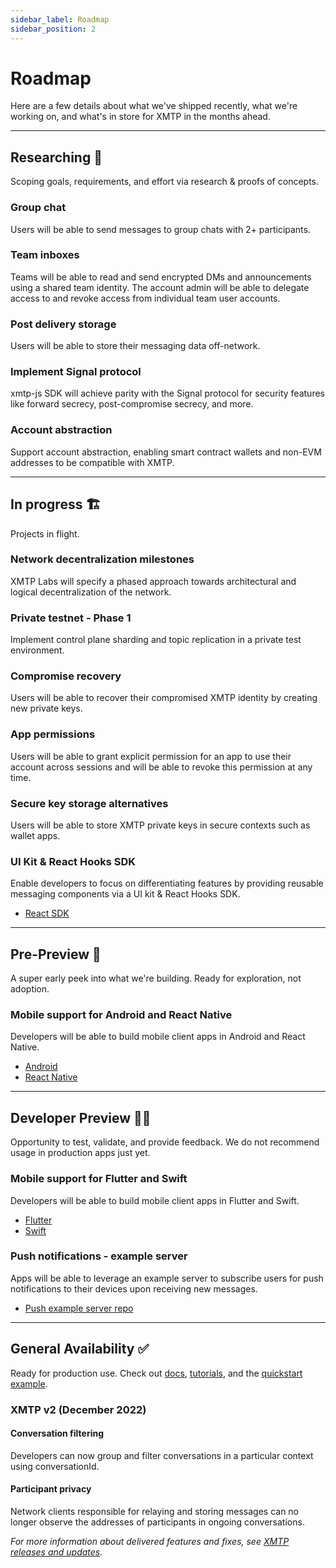 ```yaml
---
sidebar_label: Roadmap
sidebar_position: 2
---
```


# Roadmap

Here are a few details about what we've shipped recently, what we're working on, and what's in store for XMTP in the months ahead.

---

## Researching 🔬

Scoping goals, requirements, and effort via research & proofs of concepts.

### Group chat

Users will be able to send messages to group chats with 2+ participants.

### Team inboxes

Teams will be able to read and send encrypted DMs and announcements using a shared team identity. The account admin will be able to delegate access to and revoke access from individual team user accounts.

### Post delivery storage

Users will be able to store their messaging data off-network.

### Implement Signal protocol

xmtp-js SDK will achieve parity with the Signal protocol for security features like forward secrecy, post-compromise secrecy, and more.

### Account abstraction

Support account abstraction, enabling smart contract wallets and non-EVM addresses to be compatible with XMTP.

---

## In progress 🏗️

Projects in flight.

### Network decentralization milestones

XMTP Labs will specify a phased approach towards architectural and logical decentralization of the network.

### Private testnet - Phase 1

Implement control plane sharding and topic replication in a private test environment.

### Compromise recovery

Users will be able to recover their compromised XMTP identity by creating new private keys.

### App permissions

Users will be able to grant explicit permission for an app to use their account across sessions and will be able to revoke this permission at any time.

### Secure key storage alternatives

Users will be able to store XMTP private keys in secure contexts such as wallet apps.

### UI Kit & React Hooks SDK

Enable developers to focus on differentiating features by providing reusable messaging components via a UI kit & React Hooks SDK.

- [React SDK](https://github.com/xmtp/xmtp-react)

---

## Pre-Preview 👀

A super early peek into what we're building. Ready for exploration, not adoption.

### Mobile support for Android and React Native

Developers will be able to build mobile client apps in Android and React Native.

- [Android](https://github.com/xmtp/xmtp-android)
- [React Native](https://github.com/xmtp/example-chat-react-native)

---

## Developer Preview 🧑‍💻

Opportunity to test, validate, and provide feedback. We do not recommend usage in production apps just yet.

### Mobile support for Flutter and Swift

Developers will be able to build mobile client apps in Flutter and Swift.

- [Flutter](https://github.com/xmtp/xmtp-flutter)
- [Swift](https://github.com/xmtp/xmtp-ios)

### Push notifications - example server

Apps will be able to leverage an example server to subscribe users for push notifications to their devices upon receiving new messages.

- [Push example server repo](https://github.com/xmtp/example-notification-server-go)

---

## General Availability ✅

Ready for production use. Check out [docs](https://xmtp.org/docs/client-sdk/javascript/concepts/intro-to-sdk), [tutorials](https://xmtp.org/docs/client-sdk/javascript/tutorials/build-an-xmtp-hello-world-app), and the [quickstart example](https://xmtp.org/docs/client-sdk/javascript/tutorials/quickstart).

### XMTP v2 (December 2022)

#### Conversation filtering

Developers can now group and filter conversations in a particular context using conversationId.

#### Participant privacy

Network clients responsible for relaying and storing messages can no longer observe the addresses of participants in ongoing conversations.

_For more information about delivered features and fixes, see [XMTP releases and updates](/docs/dev-concepts/xmtp-releases)._

<!--
## Researching

Read the [XMTP litepaper]() to learn about key concepts on XMTP's research roadmap.
-->
